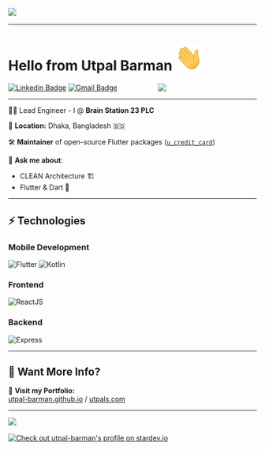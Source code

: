 ![](https://komarev.com/ghpvc/?username=utpal-barman&color=brightgreen&style=for-the-badge)

---

<h1> Hello from Utpal Barman <img src="https://raw.githubusercontent.com/ABSphreak/ABSphreak/master/gifs/Hi.gif" width="56px"></h1>

<img align='right' src='https://user-images.githubusercontent.com/5713670/87202985-820dcb80-c2b6-11ea-9f56-7ec461c497c3.gif' width='200'>

[![Linkedin Badge](https://img.shields.io/badge/-utpal—barman-blue?style=for-the-badge&logo=Linkedin&logoColor=white&link=https://www.linkedin.com/in/utpal-barman/)](https://www.linkedin.com/in/utpal-barman/) 
[![Gmail Badge](https://img.shields.io/badge/-utpal.barman.bd@gmail.com-c14438?style=for-the-badge&logo=Gmail&logoColor=white&link=mailto:utpal.barman.bd@gmail.com)](mailto:utpal.barman.bd@gmail.com)

---

🧑‍💻 Lead Engineer - I  @ **Brain Station 23 PLC**

📍 **Location:** Dhaka, Bangladesh 🇧🇩  

🛠️ **Maintainer** of open-source Flutter packages ([`u_credit_card`](https://pub.dev/packages/u_credit_card))  

💬 **Ask me about**:  
- CLEAN Architecture 🏗️  
- Flutter & Dart 📱  

---

## ⚡ Technologies

### Mobile Development
![Flutter](https://img.shields.io/badge/Mobile-Flutter-02569B?logo=Flutter&style=for-the-badge)
![Kotlin](https://img.shields.io/badge/Mobile-Kotlin-0095D5?logo=Kotlin&style=for-the-badge)

### Frontend
![ReactJS](https://img.shields.io/badge/Front--end-ReactJS-blue?logo=React&style=for-the-badge)

### Backend
![Express](https://img.shields.io/badge/Back--end-Express-orange?logo=Express&style=for-the-badge)

---

## 🔗 Want More Info?

🎯 **Visit my Portfolio:**  
[utpal-barman.github.io](https://utpal-barman.github.io/) / [utpals.com](https://utpals.com/)

---

![](http://github-profile-summary-cards.vercel.app/api/cards/profile-details?username=utpal-barman&theme=vision_friendly_dark)

[![Check out utpal-barman's profile on stardev.io](https://stardev.io/developers/utpal-barman/badge/languages/locality.svg)](https://stardev.io/developers/utpal-barman)
